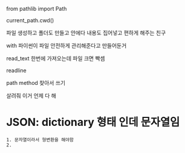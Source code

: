from pathlib import Path

current_path.cwd()

파일 생성하고 폴더도 만들고 안에다 내용도 집어넣고 편하게 해주는 친구

with 파이썬이 파일 안전하게 관리해준다고 만들어둔거

read_text 한번에 가져오는데 파일 크면 빡셈

readline 

path method 찾아서 쓰기

<!-- 강의 다시보기 해야겠다 아이고 살려줍메 -->
살려줘 이거 언제 다 해

# JSON: dictionary 형태 인데 문자열임
    1. 문자열이라서 형변환을 해야함
    2. 
